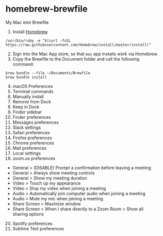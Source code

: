 # homebrew-brewfile
My Mac mini Brewfile

1. Install [Homebrew](https://brew.sh/)
```
/usr/bin/ruby -e "$(curl -fsSL https://raw.githubusercontent.com/Homebrew/install/master/install)"
```
2. Sign into the Mac App store, so that `mas` app installs work via Homebrew.
3. Copy the Brewfile to the Document folder and call the following command:
```
brew bundle --file ~/Documents/Brewfile
brew bundle install
```
4. macOS Preferences
5. Terminal commands
6. Manually install
7. Remove from Dock
8. Keep in Dock
9. Finder sidebar
10. Finder preferences
11. Messages preferences
12. Slack settings
13. Safari preferences
14. Firefox preferences
15. Chrome preferences
16. Mail preferences
17. Local settings
18. zoom.us preferences
* General > (DISABLE) Prompt a confirmation before leaving a meeting
* General > Always show meeting controls
* General > Show my meeting duration
* Video > Touch up my appearance
* Video > Stop my video when joining a meeting
* Audio > Automatically join computer audio when joining a meeting
* Audio > Mute my mic when joining a meeting
* Share Screen > Maximize window
* Share Screen > When I share directly to a Zoom Room > Show all sharing options
20. Spotify preferences
21. Sublime Text preferences
